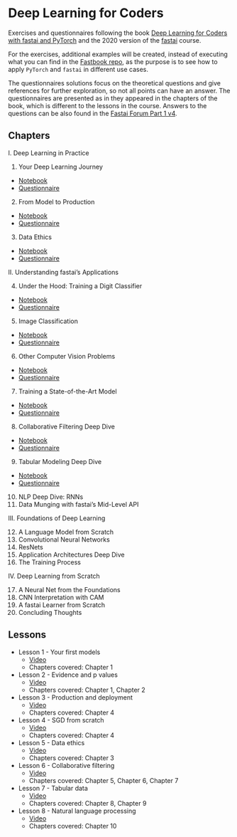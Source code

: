 # Deep Learning for Coders

Exercises and questionnaires following the book [Deep Learning for Coders with fastai and PyTorch]() and the 2020 version of the [fastai](https://course.fast.ai) course.

For the exercises, additional examples will be created, instead of executing what you can find in the [Fastbook repo](https://github.com/fastai/fastbook), as the purpose is to see how to apply `PyTorch` and `fastai` in different use cases.

The questionnaires solutions focus on the theoretical questions and give references for further exploration, so not all points can have an answer. The questionnaires are presented as in they appeared in the chapters of the book, which is different to the lessons in the course.
Answers to the questions can be also found in the [Fastai Forum Part 1 v4](https://forums.fast.ai/c/part1-v4/46).


## Chapters

I. Deep Learning in Practice
1. Your Deep Learning Journey
 - [Notebook](https://github.com/fastai/fastbook/blob/master/01_intro.ipynb)
 - [Questionnaire](questionnaires/chapter_1.md)
2. From Model to Production
 - [Notebook](https://github.com/fastai/fastbook/blob/master/02_production.ipynb)
 - [Questionnaire](questionnaires/chapter_2.md)
3. Data Ethics
 - [Notebook](https://github.com/fastai/fastbook/blob/master/03_ethics.ipynb)
 - [Questionnaire](questionnaires/chapter_3.md)

II. Understanding fastai’s Applications

4. Under the Hood: Training a Digit Classifier
 - [Notebook](https://github.com/fastai/fastbook/blob/master/04_mnist_basics.ipynb)
 - [Questionnaire](questionnaires/chapter_4.md)
5. Image Classification
 - [Notebook](https://github.com/fastai/fastbook/blob/master/05_pet_breeds.ipynb)
 - [Questionnaire](questionnaires/chapter_5.md)
6. Other Computer Vision Problems
 - [Notebook](https://github.com/fastai/fastbook/blob/master/06_multicat.ipynb)
 - [Questionnaire](questionnaires/chapter_6.md)
7. Training a State-of-the-Art Model
 - [Notebook](https://github.com/fastai/fastbook/blob/master/07_sizing_and_tta.ipynb)
 - [Questionnaire](questionnaires/chapter_7.md)
8. Collaborative Filtering Deep Dive
 - [Notebook](https://github.com/fastai/fastbook/blob/master/08_collab.ipynb)
 - [Questionnaire](questionnaires/chapter_8.md)
9.  Tabular Modeling Deep Dive
 - [Notebook](https://github.com/fastai/fastbook/blob/master/09_tabular.ipynb)
 - [Questionnaire](questionnaires/chapter_9.md)
10. NLP Deep Dive: RNNs
11. Data Munging with fastai’s Mid-Level API

III. Foundations of Deep Learning

12. A Language Model from Scratch
13. Convolutional Neural Networks
14. ResNets
15. Application Architectures Deep Dive
16. The Training Process

IV. Deep Learning from Scratch

17. A Neural Net from the Foundations
18. CNN Interpretation with CAM
19. A fastai Learner from Scratch
20. Concluding Thoughts


## Lessons

- Lesson 1 - Your first models
  - [Video](https://course.fast.ai/videos/?lesson=1)
  - Chapters covered: Chapter 1
- Lesson 2 - Evidence and p values
  - [Video](https://course.fast.ai/videos/?lesson=2)
  - Chapters covered: Chapter 1, Chapter 2
- Lesson 3 - Production and deployment
  - [Video](https://course.fast.ai/videos/?lesson=3)
  - Chapters covered: Chapter 4
- Lesson 4 - SGD from scratch
  - [Video](https://course.fast.ai/videos/?lesson=4)
  - Chapters covered: Chapter 4
- Lesson 5 - Data ethics
  - [Video](https://course.fast.ai/videos/?lesson=5)
  - Chapters covered: Chapter 3
- Lesson 6 - Collaborative filtering
  - [Video](https://course.fast.ai/videos/?lesson=6)
  - Chapters covered: Chapter 5, Chapter 6, Chapter 7
- Lesson 7 - Tabular data
  - [Video](https://course.fast.ai/videos/?lesson=7)
  - Chapters covered: Chapter 8, Chapter 9
- Lesson 8 - Natural language processing
  - [Video](https://course.fast.ai/videos/?lesson=8)
  - Chapters covered: Chapter 10
